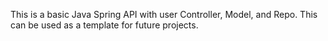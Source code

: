 This is a basic Java Spring API with user Controller, Model, and Repo. This can be used as a template for future projects.

